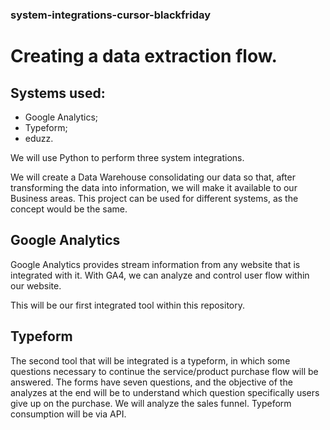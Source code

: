 ### system-integrations-cursor-blackfriday

# Creating a data extraction flow.

## Systems used:

- Google Analytics;
- Typeform;
- eduzz.

We will use Python to perform three system integrations.

We will create a Data Warehouse consolidating our data so that, after transforming the data into information, we will make it available to our Business areas. This project can be used for different systems, as the concept would be the same.

## Google Analytics

Google Analytics provides stream information from any website that is integrated with it. With GA4, we can analyze and control user flow within our website.

This will be our first integrated tool within this repository.

## Typeform

The second tool that will be integrated is a typeform, in which some questions necessary to continue the service/product purchase flow will be answered. The forms have seven questions, and the objective of the analyzes at the end will be to understand which question specifically users give up on the purchase. We will analyze the sales funnel. Typeform consumption will be via API.